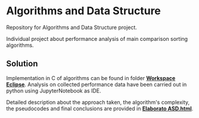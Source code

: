 # Algorithms and Data Structure
 Repository for Algorithms and Data Structure project.
 
 Individual project about performance analysis of main comparison sorting algorithms.
 
 ## Solution
 Implementation in C of algorithms can be found in folder **[Workspace Eclipse](/Workspace%20Eclipse)**.
 Analysis on collected performance data have been carried out in python using JupyterNotebook as IDE.
 
 Detailed description about the approach taken, the algorithm's complexity, the pseudocodes and final conclusions are provided in **[Elaborato ASD.html](/Elaborato%20ASD.html)**.
